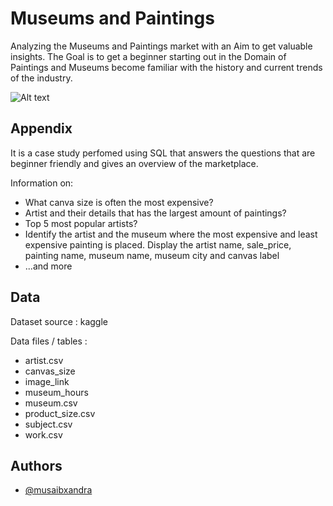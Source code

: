 
# Museums and Paintings

Analyzing the Museums and Paintings market with an Aim to get valuable insights.
The Goal is to get a beginner starting out in the Domain of Paintings and Museums become familiar with the history and current trends of the industry.

![Alt text](AllentownArtMuseum_Gallery01_DiscoverLehighValley_2450c76f-4de5-402c-a060-d0a8ff3b1d37.jpg)



## Appendix

It is a case study perfomed using SQL that answers the questions that are beginner friendly and gives an overview of the marketplace.

Information on:
- What canva size is often the most expensive?
- Artist and their details that has the largest amount of paintings?
- Top 5 most popular artists?
- Identify the artist and the museum where the most expensive and least expensive painting is placed. Display the artist name, sale_price, painting name, museum name, museum city and canvas label
- ...and more


## Data

Dataset source : kaggle

Data files / tables :

- artist.csv
- canvas_size
- image_link
- museum_hours
- museum.csv
- product_size.csv
- subject.csv
- work.csv

## Authors

- [@musaibxandra](https://www.github.com/octokatherine)
